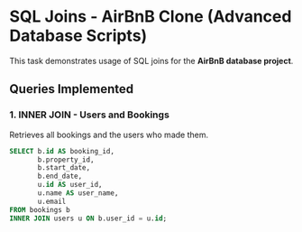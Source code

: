# SQL Joins - AirBnB Clone (Advanced Database Scripts)

This task demonstrates usage of SQL joins for the **AirBnB database project**.

## Queries Implemented

### 1. INNER JOIN - Users and Bookings
Retrieves all bookings and the users who made them.

```sql
SELECT b.id AS booking_id,
       b.property_id,
       b.start_date,
       b.end_date,
       u.id AS user_id,
       u.name AS user_name,
       u.email
FROM bookings b
INNER JOIN users u ON b.user_id = u.id;
